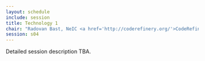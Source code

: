 ```yaml
---
layout: schedule
include: session
title: Technology 1
chair: "Radovan Bast, NeIC <a href='http://coderefinery.org/'>CodeRefinery</a> project leader"
session: s04
---
```


Detailed session description TBA.
